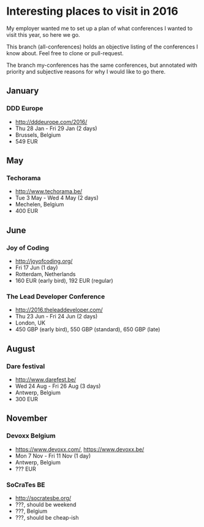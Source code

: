 # Interesting places to visit in 2016

My employer wanted me to set up a plan of what conferences I wanted to visit this year, so here we go.

This branch (all-conferences) holds an objective listing of the conferences I know about. Feel free to clone or pull-request.

The branch my-conferences has the same conferences, but annotated with priority and subjective reasons for why I would like to go there.

## January

### DDD Europe
* http://dddeurope.com/2016/
* Thu 28 Jan - Fri 29 Jan (2 days)
* Brussels, Belgium
* 549 EUR

## May
### Techorama
* <http://www.techorama.be/>
* Tue 3 May - Wed 4 May (2 days)
* Mechelen, Belgium
* 400 EUR

## June
### Joy of Coding
* http://joyofcoding.org/
* Fri 17 Jun (1 day)
* Rotterdam, Netherlands
* 160 EUR (early bird), 192 EUR (regular)

### The Lead Developer Conference
* <http://2016.theleaddeveloper.com/>
* Thu 23 Jun - Fri 24 Jun (2 days)
* London, UK
* 450 GBP (early bird), 550 GBP (standard), 650 GBP (late)

## August
### Dare festival
* <http://www.darefest.be/>
* Wed 24 Aug - Fri 26 Aug (3 days)
* Antwerp, Belgium
* 300 EUR

## November
### Devoxx Belgium
* <https://www.devoxx.com/>, <https://www.devoxx.be/>
* Mon 7 Nov - Fri 11 Nov (1 day)
* Antwerp, Belgium
* ??? EUR

### SoCraTes BE
* <http://socratesbe.org/>
* ???, should be weekend
* ???, Belgium
* ???, should be cheap-ish
